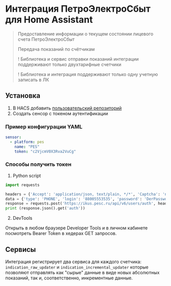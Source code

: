 Интеграция ПетроЭлектроСбыт для Home Assistant
==================================================

> Предоставление информации о текущем состоянии лицевого счета ПетроЭлектроСбыт
>
> Передача показаний по счётчикам
>
> ! Библиотека и сервис отправки показаний интеграции поддерживают только двухтарифные счетчики
>
> ! Библиотека и интеграция поддерживают только одну учетную записать в ЛК

## Установка

1. В HACS добавить [пользовательский репозиторий](https://hacs.xyz/docs/faq/custom_repositories/)
2. Создать сенсор с токеном аутентификации 

### Пример конфигурации YAML
```yaml
sensor:
  - platform: pes
    name: "PES"
    token: "c2VjcmV0X3Rva2VuCg"
```

### Способы получить токен

1. Python script
```python
import requests

headers = {'Accept': 'application/json, text/plain, */*', 'Captcha': 'none','Content-Type': 'application/json',}
data = {'type': 'PHONE', 'login': '88005553535', 'password': 'DerPassword',}
response = requests.post('https://ikus.pesc.ru/api/v6/users/auth', headers=headers, json=data)
print (response.json().get('auth'))
```

2. DevTools 

Открыть в любом браузере Developer Tools и в личном кабинете посмотреть Bearer Token в хедерах GET запросов.

## Сервисы

Интеграция регистрирует два сервиса для каждого счетчика: ```indication_raw_updater``` и ```indication_incremental_updater``` которые позволяют отправлять как "сырые" данные в виде новых абсолютных показаний, так и, соответственно, инкрементные данные. 